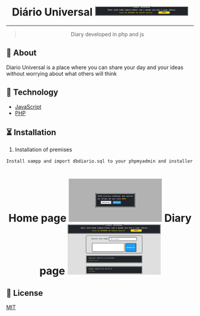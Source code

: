 <h1 align="center">
    Diário Universal
    <img alt="EXAMPLE" title="" src="/img/logodiario.png" width="250px" />
</h1>

---

<blockquote align="center">
	Diary developed in php and js
</blockquote>

## 📌 About
Diario Universal is a place where you can share your day and your ideas without worrying about what others will think

## 🚀 Technology

- [JavaScript](https://developer.mozilla.org/pt-BR/docs/Web/JavaScript)
- [PHP](https://www.php.net/)

## ⏳ Installation

1. Installation of premises
```
Install xampp and import dbdiario.sql to your phpmyadmin and installer
```
<h1 align="center">
    Home page
    <img alt="Diario" title="" src="/img/layout-inicio.png" width="250px" />
    Diary page
    <img alt="Diario" title="" src="/img/layout-principal.png" width="250px" />
</h1>

## 📝 License
[MIT]('./LICENSE')